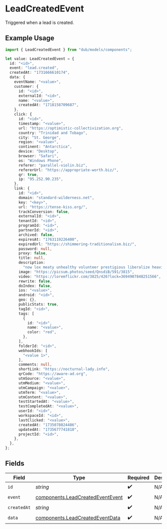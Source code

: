 # LeadCreatedEvent

Triggered when a lead is created.

## Example Usage

```typescript
import { LeadCreatedEvent } from "dub/models/components";

let value: LeadCreatedEvent = {
  id: "<id>",
  event: "lead.created",
  createdAt: "1731666610174",
  data: {
    eventName: "<value>",
    customer: {
      id: "<id>",
      externalId: "<id>",
      name: "<value>",
      createdAt: "1718158709687",
    },
    click: {
      id: "<id>",
      timestamp: "<value>",
      url: "https://optimistic-collectivization.org",
      country: "Trinidad and Tobago",
      city: "St. George",
      region: "<value>",
      continent: "Antarctica",
      device: "Desktop",
      browser: "Safari",
      os: "Windows Phone",
      referer: "parallel-violin.biz",
      refererUrl: "https://appropriate-worth.biz/",
      qr: true,
      ip: "95.252.90.235",
    },
    link: {
      id: "<id>",
      domain: "standard-wilderness.net",
      key: "<key>",
      url: "https://tense-kiss.org/",
      trackConversion: false,
      externalId: "<id>",
      tenantId: "<id>",
      programId: "<id>",
      partnerId: "<id>",
      archived: false,
      expiresAt: "1763119226400",
      expiredUrl: "https://shimmering-traditionalism.biz/",
      password: null,
      proxy: false,
      title: null,
      description:
        "now lox meaty unhealthy volunteer prestigious liberalize heavily abandoned",
      image: "https://picsum.photos/seed/QnsdiB/591/3815",
      video: "https://loremflickr.com/3825/426?lock=3694907848251566",
      rewrite: false,
      doIndex: false,
      ios: "<value>",
      android: "<id>",
      geo: {},
      publicStats: true,
      tagId: "<id>",
      tags: [
        {
          id: "<id>",
          name: "<value>",
          color: "red",
        },
      ],
      folderId: "<id>",
      webhookIds: [
        "<value 1>",
      ],
      comments: null,
      shortLink: "https://nocturnal-lady.info",
      qrCode: "https://aware-ad.org",
      utmSource: "<value>",
      utmMedium: "<value>",
      utmCampaign: "<value>",
      utmTerm: "<value>",
      utmContent: "<value>",
      testStartedAt: "<value>",
      testCompletedAt: "<value>",
      userId: "<id>",
      workspaceId: "<id>",
      lastClicked: "<value>",
      createdAt: "1735078024486",
      updatedAt: "1735677741810",
      projectId: "<id>",
    },
  },
};
```

## Fields

| Field                                                                                | Type                                                                                 | Required                                                                             | Description                                                                          |
| ------------------------------------------------------------------------------------ | ------------------------------------------------------------------------------------ | ------------------------------------------------------------------------------------ | ------------------------------------------------------------------------------------ |
| `id`                                                                                 | *string*                                                                             | :heavy_check_mark:                                                                   | N/A                                                                                  |
| `event`                                                                              | [components.LeadCreatedEventEvent](../../models/components/leadcreatedeventevent.md) | :heavy_check_mark:                                                                   | N/A                                                                                  |
| `createdAt`                                                                          | *string*                                                                             | :heavy_check_mark:                                                                   | N/A                                                                                  |
| `data`                                                                               | [components.LeadCreatedEventData](../../models/components/leadcreatedeventdata.md)   | :heavy_check_mark:                                                                   | N/A                                                                                  |
